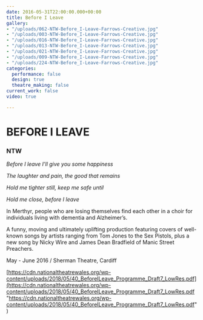 ```yaml
---
date: 2016-05-31T22:00:00.000+00:00
title: Before I Leave
gallery:
- "/uploads/062-NTW-Before_I-Leave-Farrows-Creative.jpg"
- "/uploads/003-NTW-Before_I-Leave-Farrows-Creative.jpg"
- "/uploads/016-NTW-Before_I-Leave-Farrows-Creative.jpg"
- "/uploads/013-NTW-Before_I-Leave-Farrows-Creative.jpg"
- "/uploads/021-NTW-Before_I-Leave-Farrows-Creative.jpg"
- "/uploads/009-NTW-Before_I-Leave-Farrows-Creative.jpg"
- "/uploads/224-NTW-Before_I-Leave-Farrows-Creative.jpg"
categories:
  performance: false
  design: true
  theatre_making: false
current_work: false
video: true

---
```

# **BEFORE I LEAVE**

### NTW

_Before I leave I’ll give you some happiness_

_The laughter and pain, the good that remains_

_Hold me tighter still, keep me safe until_

_Hold me close, before I leave_

In Merthyr, people who are losing themselves find each other in a choir for individuals living with dementia and Alzheimer’s.

A funny, moving and ultimately uplifting production featuring covers of well-known songs by artists ranging from Tom Jones to the Sex Pistols, plus a new song by Nicky Wire and James Dean Bradfield of Manic Street Preachers.

May - June 2016 / Sherman Theatre, Cardiff

[https://cdn.nationaltheatrewales.org/wp-content/uploads/2018/05/40_BeforeILeave_Programme_Draft7_LowRes.pdf](https://cdn.nationaltheatrewales.org/wp-content/uploads/2018/05/40_BeforeILeave_Programme_Draft7_LowRes.pdf "https://cdn.nationaltheatrewales.org/wp-content/uploads/2018/05/40_BeforeILeave_Programme_Draft7_LowRes.pdf")